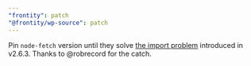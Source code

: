 ```yaml
---
"frontity": patch
"@frontity/wp-source": patch
---
```


Pin `node-fetch` version until they solve [the import problem](https://github.com/node-fetch/node-fetch/pull/1303) introduced in v2.6.3. Thanks to @robrecord for the catch.

